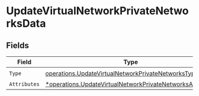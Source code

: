 # UpdateVirtualNetworkPrivateNetworksData


## Fields

| Field                                                                                                                                 | Type                                                                                                                                  | Required                                                                                                                              | Description                                                                                                                           |
| ------------------------------------------------------------------------------------------------------------------------------------- | ------------------------------------------------------------------------------------------------------------------------------------- | ------------------------------------------------------------------------------------------------------------------------------------- | ------------------------------------------------------------------------------------------------------------------------------------- |
| `Type`                                                                                                                                | [operations.UpdateVirtualNetworkPrivateNetworksType](../../models/operations/updatevirtualnetworkprivatenetworkstype.md)              | :heavy_check_mark:                                                                                                                    | N/A                                                                                                                                   |
| `Attributes`                                                                                                                          | [*operations.UpdateVirtualNetworkPrivateNetworksAttributes](../../models/operations/updatevirtualnetworkprivatenetworksattributes.md) | :heavy_minus_sign:                                                                                                                    | N/A                                                                                                                                   |